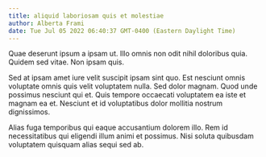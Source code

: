 ```yaml
---
title: aliquid laboriosam quis et molestiae
author: Alberta Frami
date: Tue Jul 05 2022 06:40:37 GMT-0400 (Eastern Daylight Time)
---
```

Quae deserunt ipsum a ipsam ut. Illo omnis non odit nihil doloribus quia. Quidem sed vitae. Non ipsam quis.

 Sed at ipsam amet iure velit suscipit ipsam sint quo. Est nesciunt omnis voluptate omnis quis velit voluptatem nulla. Sed dolor magnam. Quod unde possimus nesciunt qui et. Quis tempore occaecati voluptatem ea iste et magnam ea et. Nesciunt et id voluptatibus dolor mollitia nostrum dignissimos.

 Alias fuga temporibus qui eaque accusantium dolorem illo. Rem id necessitatibus qui eligendi illum animi et possimus. Nisi soluta quibusdam voluptatem quisquam alias sequi sed ab.